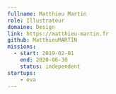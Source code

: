 ```yaml
---
fullname: Matthieu Martin
role: Illustrateur
domaine: Design
link: https://matthieu-martin.fr
github: MatthieuMARTIN
missions:
  - start: 2019-02-01
    end: 2020-06-30
    status: independent
startups:
    - eva
---
```

